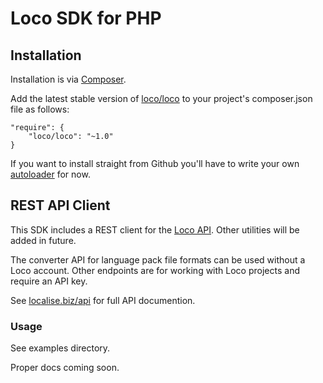 # Loco SDK for PHP

## Installation

Installation is via [Composer](http://getcomposer.org/doc/00-intro.md#using-composer).

Add the latest stable version of [loco/loco](https://packagist.org/packages/loco/loco) to your project's composer.json file as follows:

    "require": {
        "loco/loco": "~1.0"
    }


If you want to install straight from Github you'll have to write your own [autoloader](https://gist.github.com/jwage/221634) for now.


## REST API Client

This SDK includes a REST client for the [Loco API](https://localise.biz/api). Other utilities will be added in future.

The converter API for language pack file formats can be used without a Loco account. Other endpoints are for working with Loco projects and require an API key.

See [localise.biz/api](https://localise.biz/api) for full API documention.


### Usage

See examples directory.

Proper docs coming soon.

